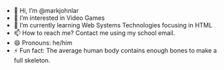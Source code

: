 - 👋 Hi, I’m @markjohnlar
- 👀 I’m interested in Video Games
- 🌱 I’m currently learning Web Systems Technologies focusing in HTML
- 📫 How to reach me? Contact me using my school email.
- 😄 Pronouns: he/him
- ⚡ Fun fact: The average human body contains enough bones to make a full skeleton.

<!---
markjohnlar/markjohnlar is a ✨ special ✨ repository because its `README.md` (this file) appears on your GitHub profile.
You can click the Preview link to take a look at your changes.
--->
